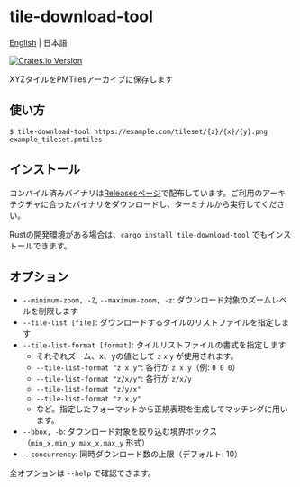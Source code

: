 # tile-download-tool

[English](./README.md) | 日本語

[![Crates.io Version](https://img.shields.io/crates/v/tile-download-tool)](https://crates.io/crates/tile-download-tool)

XYZタイルをPMTilesアーカイブに保存します

## 使い方

```
$ tile-download-tool https://example.com/tileset/{z}/{x}/{y}.png example_tileset.pmtiles
```

## インストール

コンパイル済みバイナリは[Releasesページ](https://github.com/KotobaMedia/tile-download-tool/releases)で配布しています。ご利用のアーキテクチャに合ったバイナリをダウンロードし、ターミナルから実行してください。

Rustの開発環境がある場合は、`cargo install tile-download-tool` でもインストールできます。

## オプション

* `--minimum-zoom, -Z`, `--maximum-zoom, -z`: ダウンロード対象のズームレベルを制限します
* `--tile-list [file]`: ダウンロードするタイルのリストファイルを指定します
* `--tile-list-format [format]`: タイルリストファイルの書式を指定します
    * それぞれズーム、x、yの値として `z` `x` `y` が使用されます。
    * `--tile-list-format "z x y"`: 各行が `z x y`（例: `0 0 0`）
    * `--tile-list-format "z/x/y"`: 各行が `z/x/y`
    * `--tile-list-format "z/y/x"`
    * `--tile-list-format "z,x,y"`
    * など。指定したフォーマットから正規表現を生成してマッチングに用います。
* `--bbox, -b`: ダウンロード対象を絞り込む境界ボックス（`min_x,min_y,max_x,max_y` 形式）
* `--concurrency`: 同時ダウンロード数の上限（デフォルト: 10）

全オプションは `--help` で確認できます。
